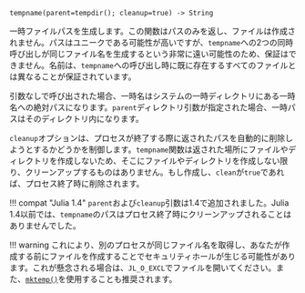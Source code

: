 ```
tempname(parent=tempdir(); cleanup=true) -> String
```

一時ファイルパスを生成します。この関数はパスのみを返し、ファイルは作成されません。パスはユニークである可能性が高いですが、`tempname`への2つの同時呼び出しが同じファイル名を生成するという非常に遠い可能性のため、保証はできません。名前は、`tempname`への呼び出し時に既に存在するすべてのファイルとは異なることが保証されています。

引数なしで呼び出された場合、一時名はシステムの一時ディレクトリにある一時名への絶対パスになります。`parent`ディレクトリ引数が指定された場合、一時パスはそのディレクトリ内になります。

`cleanup`オプションは、プロセスが終了する際に返されたパスを自動的に削除しようとするかどうかを制御します。`tempname`関数は返された場所にファイルやディレクトリを作成しないため、そこにファイルやディレクトリを作成しない限り、クリーンアップするものはありません。もし作成し、`clean`が`true`であれば、プロセス終了時に削除されます。

!!! compat "Julia 1.4"
    `parent`および`cleanup`引数は1.4で追加されました。Julia 1.4以前では、`tempname`のパスはプロセス終了時にクリーンアップされることはありませんでした。


!!! warning
    これにより、別のプロセスが同じファイル名を取得し、あなたが作成する前にファイルを作成することでセキュリティホールが生じる可能性があります。これが懸念される場合は、`JL_O_EXCL`でファイルを開いてください。また、[`mktemp()`](@ref)を使用することも推奨されます。

